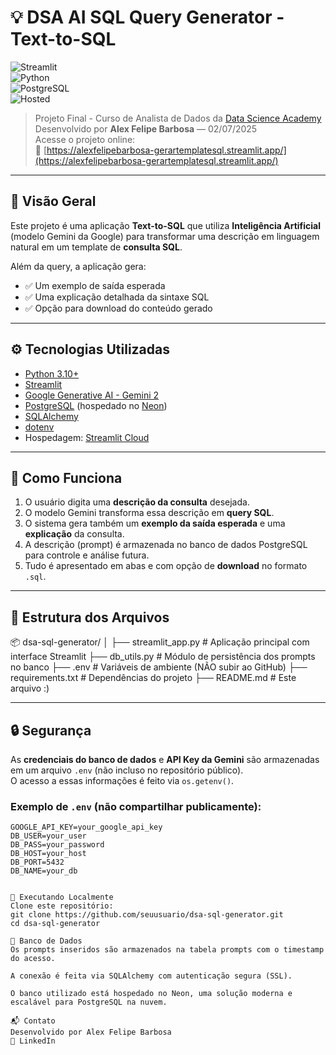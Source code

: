 # 💡 DSA AI SQL Query Generator - Text-to-SQL

![Streamlit](https://img.shields.io/badge/Built%20with-Streamlit-blue?logo=streamlit)  
![Python](https://img.shields.io/badge/Python-3.10+-green?logo=python)  
![PostgreSQL](https://img.shields.io/badge/Database-PostgreSQL-blue?logo=postgresql)  
![Hosted](https://img.shields.io/badge/Hosted%20on-Streamlit%20Cloud-orange?logo=streamlit)

> Projeto Final - Curso de Analista de Dados da [Data Science Academy](https://www.datascienceacademy.com.br)  
> Desenvolvido por **Alex Felipe Barbosa** — 02/07/2025  
> Acesse o projeto online:  
> 🔗 [https://alexfelipebarbosa-gerartemplatesql.streamlit.app/](https://alexfelipebarbosa-gerartemplatesql.streamlit.app/)

---

## 🧠 Visão Geral

Este projeto é uma aplicação **Text-to-SQL** que utiliza **Inteligência Artificial** (modelo Gemini da Google) para transformar uma descrição em linguagem natural em um template de **consulta SQL**.

Além da query, a aplicação gera:

- ✅ Um exemplo de saída esperada  
- ✅ Uma explicação detalhada da sintaxe SQL  
- ✅ Opção para download do conteúdo gerado  

---

## ⚙️ Tecnologias Utilizadas

- [Python 3.10+](https://www.python.org/)
- [Streamlit](https://streamlit.io/)
- [Google Generative AI - Gemini 2](https://ai.google.dev/)
- [PostgreSQL](https://www.postgresql.org/) (hospedado no [Neon](https://neon.tech/))
- [SQLAlchemy](https://www.sqlalchemy.org/)
- [dotenv](https://pypi.org/project/python-dotenv/)
- Hospedagem: [Streamlit Cloud](https://streamlit.io/cloud)

---

## 🧪 Como Funciona

1. O usuário digita uma **descrição da consulta** desejada.
2. O modelo Gemini transforma essa descrição em **query SQL**.
3. O sistema gera também um **exemplo da saída esperada** e uma **explicação** da consulta.
4. A descrição (prompt) é armazenada no banco de dados PostgreSQL para controle e análise futura.
5. Tudo é apresentado em abas e com opção de **download** no formato `.sql`.

---

## 📁 Estrutura dos Arquivos

📦 dsa-sql-generator/
│
├── streamlit_app.py # Aplicação principal com interface Streamlit
├── db_utils.py # Módulo de persistência dos prompts no banco
├── .env # Variáveis de ambiente (NÃO subir ao GitHub)
├── requirements.txt # Dependências do projeto
├── README.md # Este arquivo :)


---

## 🔒 Segurança

As **credenciais do banco de dados** e **API Key da Gemini** são armazenadas em um arquivo `.env` (não incluso no repositório público).  
O acesso a essas informações é feito via `os.getenv()`.

### Exemplo de `.env` (não compartilhar publicamente):

```env
GOOGLE_API_KEY=your_google_api_key
DB_USER=your_user
DB_PASS=your_password
DB_HOST=your_host
DB_PORT=5432
DB_NAME=your_db


🚀 Executando Localmente
Clone este repositório:
git clone https://github.com/seuusuario/dsa-sql-generator.git
cd dsa-sql-generator

💾 Banco de Dados
Os prompts inseridos são armazenados na tabela prompts com o timestamp do acesso.

A conexão é feita via SQLAlchemy com autenticação segura (SSL).

O banco utilizado está hospedado no Neon, uma solução moderna e escalável para PostgreSQL na nuvem.

📬 Contato
Desenvolvido por Alex Felipe Barbosa
🔗 LinkedIn


